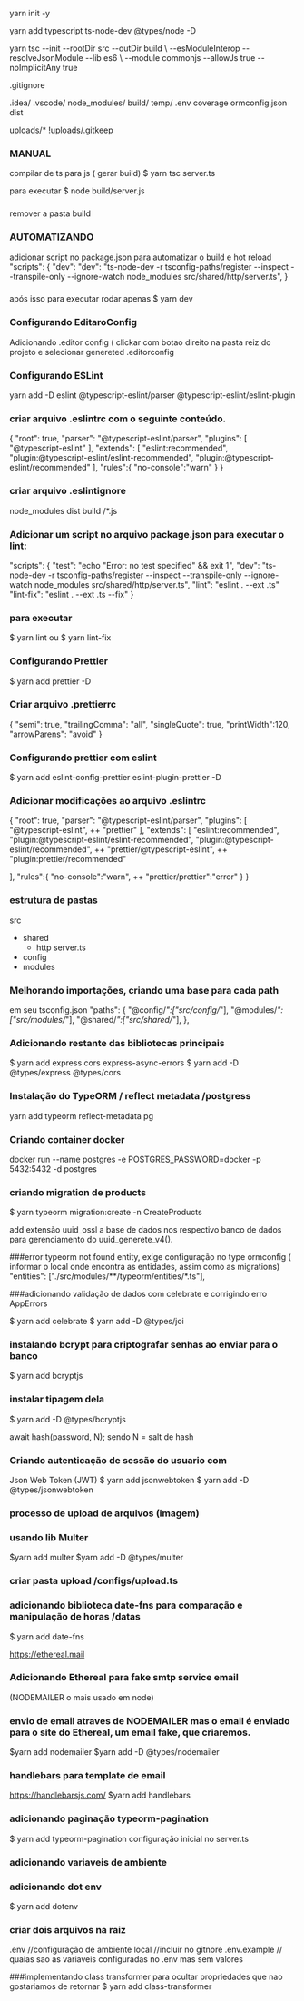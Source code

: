 yarn init -y

yarn add typescript ts-node-dev @types/node -D

yarn tsc --init --rootDir src --outDir build \ --esModuleInterop --resolveJsonModule --lib es6 \ --module commonjs --allowJs true --noImplicitAny true

.gitignore

.idea/
.vscode/
node_modules/
build/
temp/
.env
coverage
ormconfig.json
dist

uploads/*
!uploads/.gitkeep

### MANUAL
compilar de ts para js ( gerar build)
$ yarn tsc server.ts

para executar
$ node build/server.js
###

remover a pasta build

### AUTOMATIZANDO
adicionar script no package.json para automatizar o build e hot reload
"scripts": {
  "dev": "dev": "ts-node-dev -r tsconfig-paths/register --inspect --transpile-only --ignore-watch node_modules src/shared/http/server.ts",
}
###

após isso para executar rodar apenas
$ yarn dev

### Configurando EditaroConfig
Adicionando .editor config ( clickar com botao direito na pasta reiz do projeto e selecionar genereted .editorconfig

### Configurando ESLint
yarn add -D eslint @typescript-eslint/parser @typescript-eslint/eslint-plugin
### criar arquivo .eslintrc com o seguinte conteúdo.
{
  "root": true,
  "parser": "@typescript-eslint/parser",
  "plugins": [
    "@typescript-eslint"
  ],
  "extends": [
    "eslint:recommended",
    "plugin:@typescript-eslint/eslint-recommended",
    "plugin:@typescript-eslint/recommended"
  ],
"rules":{
    "no-console":"warn"
  }
}

### criar arquivo .eslintignore
node_modules
dist
build
/*.js


### Adicionar um script no arquivo package.json para executar o lint:

"scripts": {
  "test": "echo \"Error: no test specified\" &amp;&amp; exit 1",
  "dev": "ts-node-dev -r tsconfig-paths/register --inspect --transpile-only --ignore-watch node_modules src/shared/http/server.ts",
  "lint": "eslint . --ext .ts"
  "lint-fix": "eslint . --ext .ts --fix"
}

### para executar
$ yarn lint ou $ yarn lint-fix

### Configurando Prettier
$ yarn add prettier -D

### Criar arquivo .prettierrc
{
  "semi": true,
  "trailingComma": "all",
  "singleQuote": true,
  "printWidth":120,
  "arrowParens": "avoid"
}

### Configurando prettier com eslint
$ yarn add eslint-config-prettier eslint-plugin-prettier -D

### Adicionar modificações ao arquivo .eslintrc
{
  "root": true,
  "parser": "@typescript-eslint/parser",
  "plugins": [
    "@typescript-eslint",
    ++ "prettier"
  ],
  "extends": [
    "eslint:recommended",
    "plugin:@typescript-eslint/eslint-recommended",
    "plugin:@typescript-eslint/recommended",
    ++ "prettier/@typescript-eslint",
    ++ "plugin:prettier/recommended"

  ],
  "rules":{
    "no-console":"warn",
    ++ "prettier/prettier":"error"
  }
}

### estrutura de pastas
src
 - shared
   - http
     server.ts
 - config
 - modules

### Melhorando importações, criando uma base para cada path
em seu tsconfig.json
     "paths": {
       "@config/*":["src/config/*"],
       "@modules/*":["src/modules/*"],
       "@shared/*":["src/shared/*"],
     },

### Adicionando restante das bibliotecas principais
$ yarn add express cors express-async-errors
$ yarn add -D @types/express @types/cors

### Instalação do TypeORM / reflect metadata /postgress
yarn add typeorm reflect-metadata pg

### Criando container docker

docker run --name postgres -e POSTGRES_PASSWORD=docker -p 5432:5432 -d postgres

### criando migration de products
$ yarn typeorm migration:create -n CreateProducts

add extensão uuid_ossl a base de dados nos respectivo banco de dados para gerenciamento do uuid_generete_v4().

###error typeorm not found entity, exige configuração no type ormconfig ( informar o local onde encontra as entidades, assim como as migrations)
    "entities": ["./src/modules/**/typeorm/entities/*.ts"],


###adicionando validação de dados com celebrate
e corrigindo erro AppErrors

$ yarn add celebrate
$ yarn add -D @types/joi

### instalando bcrypt para criptografar senhas ao enviar para o banco
$ yarn add bcryptjs
### instalar tipagem dela
$ yarn add -D @types/bcryptjs

await hash(password, N); sendo N = salt de hash

### Criando autenticação de sessão do usuario com
Json Web Token (JWT)
$ yarn add jsonwebtoken
$ yarn add -D @types/jsonwebtoken

### processo de upload de arquivos (imagem)
### usando lib Multer
$yarn add multer
$yarn add -D @types/multer
 ### criar pasta upload /configs/upload.ts

### adicionando biblioteca date-fns para comparação e manipulação de horas /datas
$ yarn add date-fns

https://ethereal.mail
### Adicionando Ethereal para fake smtp service email
(NODEMAILER o mais usado em node)
### envio de email atraves de NODEMAILER mas o email é enviado para o site do Ethereal, um email fake, que criaremos.
$yarn add nodemailer
$yarn add -D @types/nodemailer

### handlebars para template de email
https://handlebarsjs.com/
$yarn add handlebars

### adicionando paginação typeorm-pagination
$ yarn add typeorm-pagination
configuração inicial no server.ts

### adicionando variaveis de ambiente
### adicionando dot env
$ yarn add dotenv

### criar dois arquivos na raiz
.env //configuração de ambiente local //incluir no gitnore
.env.example // quaias sao as variaveis configuradas no .env mas sem valores

###implementando class transformer para ocultar propriedades que nao gostariamos de retornar
$ yarn add class-transformer

